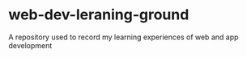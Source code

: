 # web-dev-leraning-ground
A repository used to record my learning experiences of web and app development
